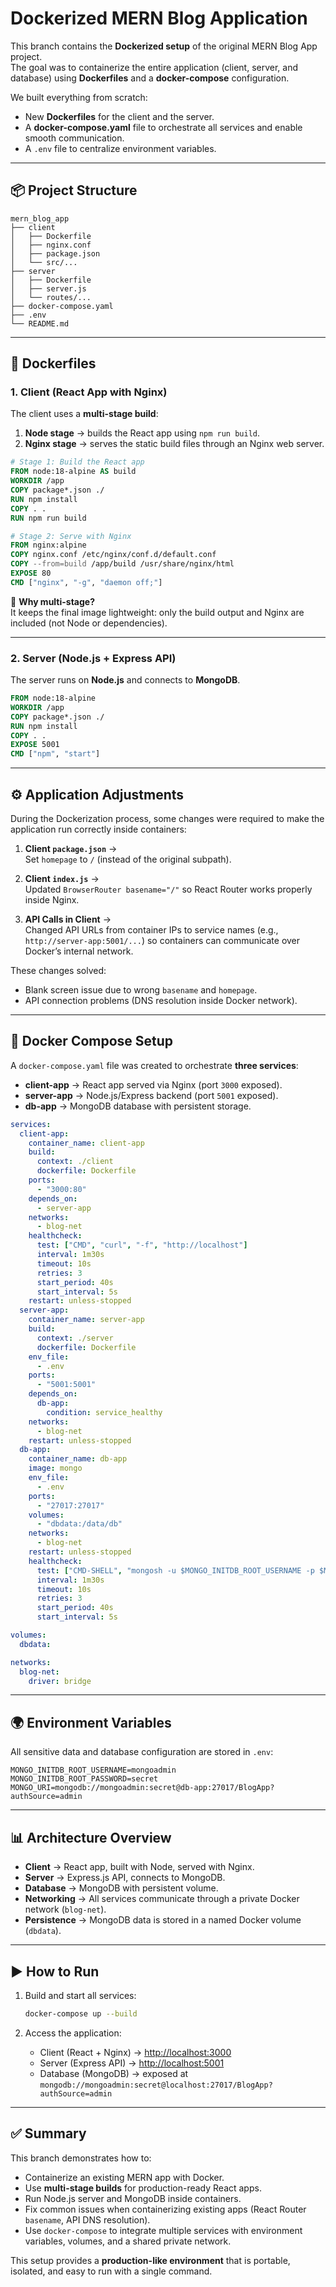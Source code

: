 
# Dockerized MERN Blog Application

This branch contains the **Dockerized setup** of the original MERN Blog App project.  
The goal was to containerize the entire application (client, server, and database) using **Dockerfiles** and a **docker-compose** configuration.  

We built everything from scratch:
- New **Dockerfiles** for the client and the server.
- A **docker-compose.yaml** file to orchestrate all services and enable smooth communication.
- A `.env` file to centralize environment variables.

---

## 📦 Project Structure

```
mern_blog_app
├── client
│   ├── Dockerfile
│   ├── nginx.conf
│   ├── package.json
│   └── src/...
├── server
│   ├── Dockerfile
│   ├── server.js
│   └── routes/...
├── docker-compose.yaml
├── .env
└── README.md
```

---

## 🐳 Dockerfiles

### 1. Client (React App with Nginx)

The client uses a **multi-stage build**:
1. **Node stage** → builds the React app using `npm run build`.
2. **Nginx stage** → serves the static build files through an Nginx web server.

```dockerfile
# Stage 1: Build the React app
FROM node:18-alpine AS build
WORKDIR /app
COPY package*.json ./
RUN npm install
COPY . .
RUN npm run build

# Stage 2: Serve with Nginx
FROM nginx:alpine
COPY nginx.conf /etc/nginx/conf.d/default.conf
COPY --from=build /app/build /usr/share/nginx/html
EXPOSE 80
CMD ["nginx", "-g", "daemon off;"]
```

🔑 **Why multi-stage?**  
It keeps the final image lightweight: only the build output and Nginx are included (not Node or dependencies).

---

### 2. Server (Node.js + Express API)

The server runs on **Node.js** and connects to **MongoDB**.  

```dockerfile
FROM node:18-alpine
WORKDIR /app
COPY package*.json ./
RUN npm install
COPY . .
EXPOSE 5001
CMD ["npm", "start"]
```

---

## ⚙️ Application Adjustments

During the Dockerization process, some changes were required to make the application run correctly inside containers:

1. **Client `package.json`** →  
   Set `homepage` to `/` (instead of the original subpath).  

2. **Client `index.js`** →  
   Updated `BrowserRouter basename="/"` so React Router works properly inside Nginx.  

3. **API Calls in Client** →  
   Changed API URLs from container IPs to service names (e.g., `http://server-app:5001/...`) so containers can communicate over Docker’s internal network.  

These changes solved:
- Blank screen issue due to wrong `basename` and `homepage`.
- API connection problems (DNS resolution inside Docker network).

---

## 🐙 Docker Compose Setup

A `docker-compose.yaml` file was created to orchestrate **three services**:

- **client-app** → React app served via Nginx (port `3000` exposed).
- **server-app** → Node.js/Express backend (port `5001` exposed).
- **db-app** → MongoDB database with persistent storage.

```yaml
services:
  client-app:
    container_name: client-app
    build:
      context: ./client
      dockerfile: Dockerfile
    ports:
      - "3000:80"
    depends_on:
      - server-app
    networks:
      - blog-net
    healthcheck:
      test: ["CMD", "curl", "-f", "http://localhost"]
      interval: 1m30s
      timeout: 10s
      retries: 3
      start_period: 40s
      start_interval: 5s
    restart: unless-stopped
  server-app:
    container_name: server-app
    build:
      context: ./server
      dockerfile: Dockerfile
    env_file:
      - .env
    ports:
      - "5001:5001"
    depends_on:
      db-app:
        condition: service_healthy
    networks:
      - blog-net
    restart: unless-stopped
  db-app:
    container_name: db-app
    image: mongo
    env_file:
      - .env
    ports:
      - "27017:27017"
    volumes:
      - "dbdata:/data/db"
    networks:
      - blog-net
    restart: unless-stopped
    healthcheck:
      test: ["CMD-SHELL", "mongosh -u $MONGO_INITDB_ROOT_USERNAME -p $MONGO_INITDB_ROOT_PASSWORD --authenticationDatabase admin --eval 'db.adminCommand(\"ping\")' || exit 1"]
      interval: 1m30s
      timeout: 10s
      retries: 3
      start_period: 40s
      start_interval: 5s

volumes:
  dbdata:

networks:
  blog-net:
    driver: bridge
```

---

## 🌍 Environment Variables

All sensitive data and database configuration are stored in `.env`:

```env
MONGO_INITDB_ROOT_USERNAME=mongoadmin
MONGO_INITDB_ROOT_PASSWORD=secret
MONGO_URI=mongodb://mongoadmin:secret@db-app:27017/BlogApp?authSource=admin
```

---

## 📊 Architecture Overview

- **Client** → React app, built with Node, served with Nginx.  
- **Server** → Express.js API, connects to MongoDB.  
- **Database** → MongoDB with persistent volume.  
- **Networking** → All services communicate through a private Docker network (`blog-net`).  
- **Persistence** → MongoDB data is stored in a named Docker volume (`dbdata`).  

---

## ▶️ How to Run

1. Build and start all services:
   ```bash
   docker-compose up --build
   ```

2. Access the application:
   - Client (React + Nginx) → [http://localhost:3000](http://localhost:3000)  
   - Server (Express API) → [http://localhost:5001](http://localhost:5001)  
   - Database (MongoDB) → exposed at `mongodb://mongoadmin:secret@localhost:27017/BlogApp?authSource=admin`

---

## ✅ Summary

This branch demonstrates how to:
- Containerize an existing MERN app with Docker.
- Use **multi-stage builds** for production-ready React apps.
- Run Node.js server and MongoDB inside containers.
- Fix common issues when containerizing existing apps (React Router `basename`, API DNS resolution).
- Use `docker-compose` to integrate multiple services with environment variables, volumes, and a shared private network.

This setup provides a **production-like environment** that is portable, isolated, and easy to run with a single command.

